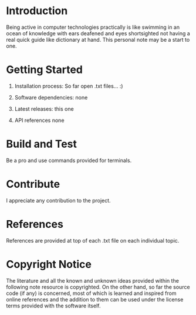 # Introduction 
Being active in computer technologies practically is like swimming in an ocean of knowledge with ears deafened and eyes shortsighted not having a real quick guide like dictionary at hand. This personal note may be a start to one.


# Getting Started
1.  Installation process:
So far open .txt files... :)

2.  Software dependencies:
none

3.  Latest releases:
this one

4.  API references
none

# Build and Test
Be a pro and use commands provided for terminals.

# Contribute
I appreciate any contribution to the project.

# References
References are provided at top of each .txt file on each individual topic.

# Copyright Notice
The literature and all the known and unknown ideas provided within the following note resource is copyrighted. On the other hand, so far the source code (if any) is concerned, most of which is learned and inspired from online references and the addition to them can be used under the license terms provided with the software itself.
